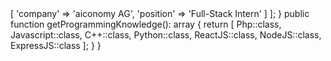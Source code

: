 <?php

namespace sorecauadrian;

class About extends Me
{
    public function getCurrentWorkplace(): array
    {
        return [
            'workplace' => [
                'company' => 'aiconomy AG',
                'position' => 'Full-Stack Intern'         
            ]
        ];
    }

    public function getProgrammingKnowledge(): array
    {
        return [
            Php::class,
            Javascript::class,
            C++::class,
            Python::class,
            ReactJS::class,
            NodeJS::class,
            ExpressJS::class
        ];
    }
}
